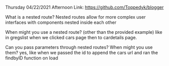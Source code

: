 Thursday 04/22/2021
Afternoon Link: https://github.com/Toppedyk/blogger

What is a nested route?
Nested routes allow for more complex user interfaces with components nested inside each other

When might you use a nested route? (other than the provided example)
like in gregslist when we clicked cars page then to cardetails page.

Can you pass parameters through nested routes? When might you use them?
yes, like when we passed the id to append the cars url and ran the findbyID function on load